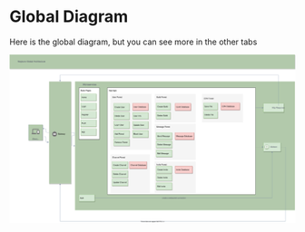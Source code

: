 # Global Diagram

Here is the global diagram, but you can see more in the other tabs

![global](/diagram/diagram.svg)
